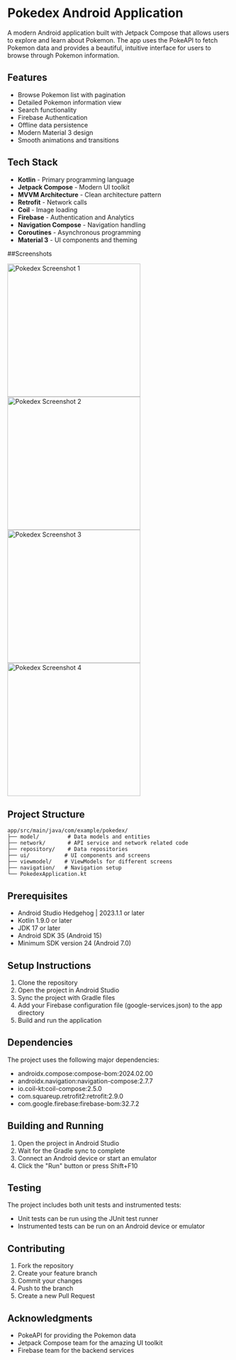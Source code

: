 # Pokedex Android Application

A modern Android application built with Jetpack Compose that allows users to explore and learn about Pokemon. The app uses the PokeAPI to fetch Pokemon data and provides a beautiful, intuitive interface for users to browse through Pokemon information.

## Features

- Browse Pokemon list with pagination
- Detailed Pokemon information view
- Search functionality
- Firebase Authentication
- Offline data persistence
- Modern Material 3 design
- Smooth animations and transitions

## Tech Stack

- **Kotlin** - Primary programming language
- **Jetpack Compose** - Modern UI toolkit
- **MVVM Architecture** - Clean architecture pattern
- **Retrofit** - Network calls
- **Coil** - Image loading
- **Firebase** - Authentication and Analytics
- **Navigation Compose** - Navigation handling
- **Coroutines** - Asynchronous programming
- **Material 3** - UI components and theming

##Screenshots

<img src="https://github.com/user-attachments/assets/c719b5a3-6e41-4f7a-8416-8d73bfb10eb8" width="300" alt="Pokedex Screenshot 1">
<img src="https://github.com/user-attachments/assets/a3957656-4551-4de7-821f-2df5908e1baf" width="300" alt="Pokedex Screenshot 2">
<img src="https://github.com/user-attachments/assets/1bcf164c-4b20-4718-afdd-5afd272f4f7a" width="300" alt="Pokedex Screenshot 3">
<img src="https://github.com/user-attachments/assets/599f2a90-126b-4c02-8430-3ce995d4e1b9" width="300" alt="Pokedex Screenshot 4">

## Project Structure

```
app/src/main/java/com/example/pokedex/
├── model/         # Data models and entities
├── network/       # API service and network related code
├── repository/    # Data repositories
├── ui/           # UI components and screens
├── viewmodel/    # ViewModels for different screens
├── navigation/   # Navigation setup
└── PokedexApplication.kt
```

## Prerequisites

- Android Studio Hedgehog | 2023.1.1 or later
- Kotlin 1.9.0 or later
- JDK 17 or later
- Android SDK 35 (Android 15)
- Minimum SDK version 24 (Android 7.0)

## Setup Instructions

1. Clone the repository
2. Open the project in Android Studio
3. Sync the project with Gradle files
4. Add your Firebase configuration file (google-services.json) to the app directory
5. Build and run the application

## Dependencies

The project uses the following major dependencies:

- androidx.compose:compose-bom:2024.02.00
- androidx.navigation:navigation-compose:2.7.7
- io.coil-kt:coil-compose:2.5.0
- com.squareup.retrofit2:retrofit:2.9.0
- com.google.firebase:firebase-bom:32.7.2

## Building and Running

1. Open the project in Android Studio
2. Wait for the Gradle sync to complete
3. Connect an Android device or start an emulator
4. Click the "Run" button or press Shift+F10

## Testing

The project includes both unit tests and instrumented tests:

- Unit tests can be run using the JUnit test runner
- Instrumented tests can be run on an Android device or emulator

## Contributing

1. Fork the repository
2. Create your feature branch
3. Commit your changes
4. Push to the branch
5. Create a new Pull Request

## Acknowledgments

- PokeAPI for providing the Pokemon data
- Jetpack Compose team for the amazing UI toolkit
- Firebase team for the backend services 
